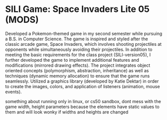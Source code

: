 # SILI Game: Space Invaders Lite 05 (MODS)
Developed a Pokemon-themed game in my second semester while pursuing a B.S. in Computer Science. The game is inspired and styled after the classic arcade game, Space Invaders, which involves shooting projectiles at opponents while simultaneously avoiding their projectiles.  In addition to meeting the basic requirements for the class project (SILI-version05), I further developed the game to implement additional features and modifications (mirrored drawing effects).  The project integrates object oriented concepts (polymorphism, abstraction, inheritance) as well as techniques (dynamic memory allocation) to ensure that the game runs seamlessly.  Utilized a graphics library (developed by Katie Dektar) in order to create the images, colors, and application of listeners (animation, mouse events).

something about running only in linux, or cs50 sandbox, dont mess with the game width, height parameters because the elements have static values to them and will look wonky if widths and heights are changed
